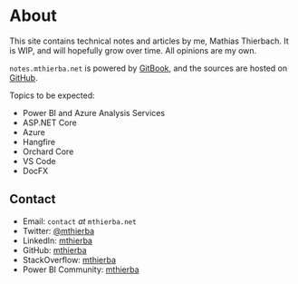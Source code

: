 # About

This site contains technical notes and articles by me, Mathias Thierbach. It is WIP, and will hopefully grow over time. All opinions are my own.

`notes.mthierba.net` is powered by [GitBook](https://www.gitbook.com/?utm_source=content&utm_medium=trademark&utm_campaign=mthierba), and the sources are hosted on [GitHub](https://github.com/mt-docs/notes.mthierba.net).

Topics to be expected:

* Power BI and Azure Analysis Services
* ASP.NET Core
* Azure
* Hangfire
* Orchard Core
* VS Code
* DocFX

## Contact

* Email: `contact` _at_ `mthierba.net`
* Twitter: [@mthierba](https://twitter.com/mthierba)
* LinkedIn: [mthierba](https://www.linkedin.com/in/mthierba/)
* GitHub: [mthierba](https://github.com/mthierba)
* StackOverflow: [mthierba](https://stackoverflow.com/users/736263/mthierba)
* Power BI Community: [mthierba](https://community.powerbi.com/t5/user/viewprofilepage/user-id/5519)
